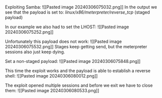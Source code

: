 Exploiting Samba:
![[Pasted image 20240306075032.png]]
In the output we see that the payload is set to: *linux/x86/meterpreter/reverse_tcp* (staged payload)

In our example we also had to set the LHOST:
![[Pasted image 20240306075252.png]]

Unfortunately this payload does not work:
![[Pasted image 20240306075532.png]]
Stages keep getting send, but the meterpreter sessions also just keep dying.

Set a non-staged payload:
![[Pasted image 20240306075848.png]]

This time the exploit works and the payload is able to establish a reverse shell:
![[Pasted image 20240306080012.png]]

The exploit opened multiple sessions and before we exit we have to close them:
![[Pasted image 20240306080533.png]]